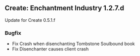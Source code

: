## Create: Enchantment Industry 1.2.7.d
Update for Create 0.5.1.f

### Bugfix
- Fix Crash when disenchanting Tombstone Soulbound book
- Fix Disenchanter causes client crash
